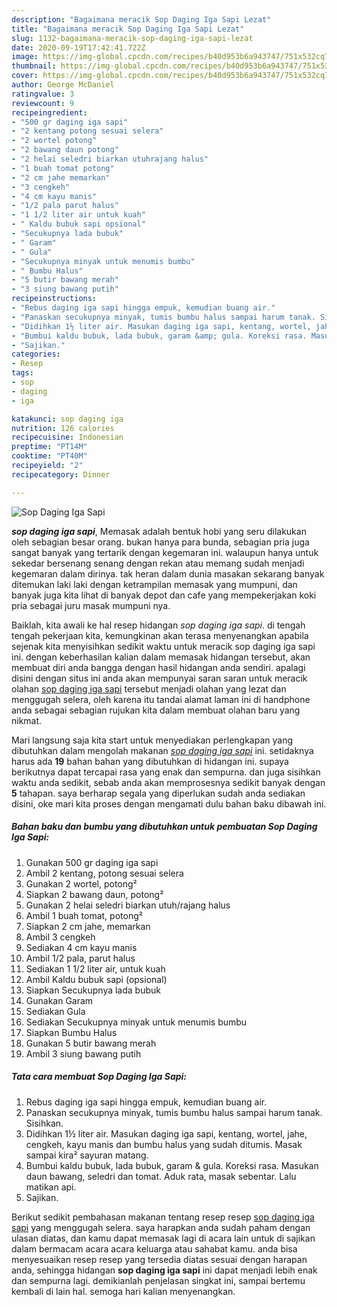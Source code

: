 ```yaml
---
description: "Bagaimana meracik Sop Daging Iga Sapi Lezat"
title: "Bagaimana meracik Sop Daging Iga Sapi Lezat"
slug: 1132-bagaimana-meracik-sop-daging-iga-sapi-lezat
date: 2020-09-19T17:42:41.722Z
image: https://img-global.cpcdn.com/recipes/b40d953b6a943747/751x532cq70/sop-daging-iga-sapi-foto-resep-utama.jpg
thumbnail: https://img-global.cpcdn.com/recipes/b40d953b6a943747/751x532cq70/sop-daging-iga-sapi-foto-resep-utama.jpg
cover: https://img-global.cpcdn.com/recipes/b40d953b6a943747/751x532cq70/sop-daging-iga-sapi-foto-resep-utama.jpg
author: George McDaniel
ratingvalue: 3
reviewcount: 9
recipeingredient:
- "500 gr daging iga sapi"
- "2 kentang potong sesuai selera"
- "2 wortel potong"
- "2 bawang daun potong"
- "2 helai seledri biarkan utuhrajang halus"
- "1 buah tomat potong"
- "2 cm jahe memarkan"
- "3 cengkeh"
- "4 cm kayu manis"
- "1/2 pala parut halus"
- "1 1/2 liter air untuk kuah"
- " Kaldu bubuk sapi opsional"
- "Secukupnya lada bubuk"
- " Garam"
- " Gula"
- "Secukupnya minyak untuk menumis bumbu"
- " Bumbu Halus"
- "5 butir bawang merah"
- "3 siung bawang putih"
recipeinstructions:
- "Rebus daging iga sapi hingga empuk, kemudian buang air."
- "Panaskan secukupnya minyak, tumis bumbu halus sampai harum tanak. Sisihkan."
- "Didihkan 1½ liter air. Masukan daging iga sapi, kentang, wortel, jahe, cengkeh, kayu manis dan bumbu halus yang sudah ditumis. Masak sampai kira² sayuran matang."
- "Bumbui kaldu bubuk, lada bubuk, garam &amp; gula. Koreksi rasa. Masukan daun bawang, seledri dan tomat. Aduk rata, masak sebentar. Lalu matikan api."
- "Sajikan."
categories:
- Resep
tags:
- sop
- daging
- iga

katakunci: sop daging iga 
nutrition: 126 calories
recipecuisine: Indonesian
preptime: "PT14M"
cooktime: "PT40M"
recipeyield: "2"
recipecategory: Dinner

---
```



![Sop Daging Iga Sapi](https://img-global.cpcdn.com/recipes/b40d953b6a943747/751x532cq70/sop-daging-iga-sapi-foto-resep-utama.jpg)

<b><i>sop daging iga sapi</i></b>, Memasak adalah bentuk hobi yang seru dilakukan oleh sebagian besar orang. bukan hanya para bunda, sebagian pria juga sangat banyak yang tertarik dengan kegemaran ini. walaupun hanya untuk sekedar bersenang senang dengan rekan atau memang sudah menjadi kegemaran dalam dirinya. tak heran dalam dunia masakan sekarang banyak ditemukan laki laki dengan ketrampilan memasak yang mumpuni, dan banyak juga kita lihat di banyak depot dan cafe yang mempekerjakan koki pria sebagai juru masak mumpuni nya.

Baiklah, kita awali ke hal resep hidangan <i>sop daging iga sapi</i>. di tengah tengah pekerjaan kita, kemungkinan akan terasa menyenangkan apabila sejenak kita menyisihkan sedikit waktu untuk meracik sop daging iga sapi ini. dengan keberhasilan kalian dalam memasak hidangan tersebut, akan membuat diri anda bangga dengan hasil hidangan anda sendiri. apalagi disini dengan situs ini anda akan mempunyai saran saran untuk meracik olahan <u>sop daging iga sapi</u> tersebut menjadi olahan yang lezat dan menggugah selera, oleh karena itu tandai alamat laman ini di handphone anda sebagai sebagian rujukan kita dalam membuat olahan baru yang nikmat.




Mari langsung saja kita start untuk menyediakan perlengkapan yang dibutuhkan dalam mengolah makanan <u><i>sop daging iga sapi</i></u> ini. setidaknya harus ada <b>19</b> bahan bahan yang dibutuhkan di hidangan ini. supaya berikutnya dapat tercapai rasa yang enak dan sempurna. dan juga sisihkan waktu anda sedikit, sebab anda akan memprosesnya sedikit banyak dengan <b>5</b> tahapan. saya berharap segala yang diperlukan sudah anda sediakan disini, oke mari kita proses dengan mengamati dulu bahan baku dibawah ini.

<!--inarticleads1-->

##### Bahan baku dan bumbu yang dibutuhkan untuk pembuatan Sop Daging Iga Sapi:

1. Gunakan 500 gr daging iga sapi
1. Ambil 2 kentang, potong sesuai selera
1. Gunakan 2 wortel, potong²
1. Siapkan 2 bawang daun, potong²
1. Gunakan 2 helai seledri biarkan utuh/rajang halus
1. Ambil 1 buah tomat, potong²
1. Siapkan 2 cm jahe, memarkan
1. Ambil 3 cengkeh
1. Sediakan 4 cm kayu manis
1. Ambil 1/2 pala, parut halus
1. Sediakan 1 1/2 liter air, untuk kuah
1. Ambil  Kaldu bubuk sapi (opsional)
1. Siapkan Secukupnya lada bubuk
1. Gunakan  Garam
1. Sediakan  Gula
1. Sediakan Secukupnya minyak untuk menumis bumbu
1. Siapkan  Bumbu Halus
1. Gunakan 5 butir bawang merah
1. Ambil 3 siung bawang putih




<!--inarticleads2-->

##### Tata cara membuat Sop Daging Iga Sapi:

1. Rebus daging iga sapi hingga empuk, kemudian buang air.
1. Panaskan secukupnya minyak, tumis bumbu halus sampai harum tanak. Sisihkan.
1. Didihkan 1½ liter air. Masukan daging iga sapi, kentang, wortel, jahe, cengkeh, kayu manis dan bumbu halus yang sudah ditumis. Masak sampai kira² sayuran matang.
1. Bumbui kaldu bubuk, lada bubuk, garam &amp; gula. Koreksi rasa. Masukan daun bawang, seledri dan tomat. Aduk rata, masak sebentar. Lalu matikan api.
1. Sajikan.




Berikut sedikit pembahasan makanan tentang resep resep <u>sop daging iga sapi</u> yang menggugah selera. saya harapkan anda sudah paham dengan ulasan diatas, dan kamu dapat memasak lagi di acara lain untuk di sajikan dalam bermacam acara acara keluarga atau sahabat kamu. anda bisa menyesuaikan resep resep yang tersedia diatas sesuai dengan harapan anda, sehingga hidangan <b>sop daging iga sapi</b> ini dapat menjadi lebih enak dan sempurna lagi. demikianlah penjelasan singkat ini, sampai bertemu kembali di lain hal. semoga hari kalian menyenangkan.
